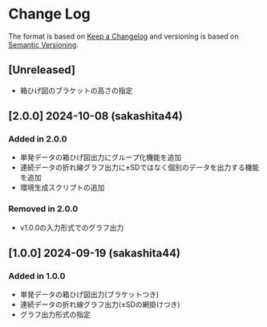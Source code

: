 # Change Log

The format is based on [Keep a Changelog](http://keepachangelog.com/)
and versioning is based on [Semantic Versioning](http://semver.org/).

## [Unreleased]

* 箱ひげ図のブラケットの高さの指定

## [2.0.0] 2024-10-08 (sakashita44)

### Added in 2.0.0

* 単発データの箱ひげ図出力にグループ化機能を追加
* 連続データの折れ線グラフ出力に±SDではなく個別のデータを出力する機能を追加
* 環境生成スクリプトの追加

### Removed in 2.0.0

* v1.0.0の入力形式でのグラフ出力

## [1.0.0] 2024-09-19 (sakashita44)

### Added in 1.0.0

* 単発データの箱ひげ図出力(ブラケットつき)
* 連続データの折れ線グラフ出力(±SDの網掛けつき)
* グラフ出力形式の指定

<!--
以下テンプレート

## [x.y.z] yyyy-mm-dd (sakashita)

### Added in x.y.z

### Fixed in x.y.z

### Changed in x.y.z

### Removed in x.y.z

-->
